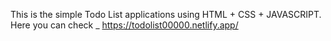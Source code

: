 This is the simple Todo List applications using HTML + CSS + JAVASCRIPT. 
Here you can check _ https://todolist00000.netlify.app/

